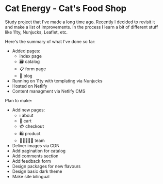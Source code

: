 # Cat Energy - Cat's Food Shop

Study project that I've made a long time ago.
Recently I decided to revisit it and make a list of improvements.
In the process I learn a bit of different stuff like 11ty, Nunjucks, Leaflet, etc.

Here's the summary of what I've done so far:
- Added pages:
  - index page
  - 🗃️ catalog
  - 📋 form page
  - 📰 blog
- Running on 11ty with templating via Nunjucks
- Hosted on Netlify
- Content managment via Netlify CMS

Plan to make:
- Add new pages:
  - ℹ️ about
  - 🛒 cart
  - 💳 checkout
  - 🛍️ product
  - 🧑🏽‍🤝‍🧑🏻 team
- Deliver images via CDN
- Add pagination for catalog
- Add comments section
- Add feedback form
- Design packages for new flavours
- Design basic dark theme
- Make site bilingual
